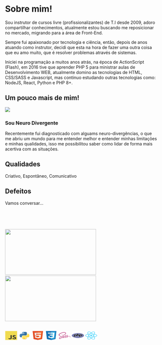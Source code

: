 <h1>Sobre mim!</h1>
<p>Sou instrutor de cursos livre (profissionalizantes) de T.I desde 2009, adoro compartilhar conhecimentos, atualmente estou buscando me reposicionar no mercado, migrando para a área de Front-End.</p>
<p>Sempre fui apaixonado por tecnologia e ciência, então, depois de anos atuando como instrutor, decidi que esta na hora de fazer uma outra coisa que eu amo muito, que é resolver problemas através de sistemas.</p>
<p>Iniciei na programação a muitos anos atrás, na época de ActionScript (Flash), em 2016 tive que aprender PHP 5 para ministrar aulas de Desenvolvimento WEB, atualmente domino as tecnologias de HTML, CSS/SASS e Javascript, mas continuo estudando outras tecnologias como: NodeJS, React, Python e PHP 8+.</p>

<h2>Um pouco mais de mim!</h2>
<div>
  <img width="400px" src="https://pakhotin.org/wp-content/uploads/2024/03/14-1024x683.jpeg">
</div>
<h3>Sou Neuro Divergente</h3>
<p>Recentemente fui diagnosticado com alguams neuro-divergências, o que me abriu um mundo para me entender melhor e entender minhas limitações e minhas qualidades, isso me possibilitou saber como lidar de forma mais acertiva com as situações.</p>

<h2>Qualidades</h2>
<p>Criativo, Espontâneo, Comunicativo</p>

<h2>Defeitos</h2>
<p>Vamos conversar...</p>


<br><br>
##


<div>
  <img height="150em" width="300em" src="https://github-readme-stats.vercel.app/api?username=ARibeiroC&show_icons=true&theme=dark">
  <img height="150em" width="300em" src="https://github-readme-stats.vercel.app/api/top-langs/?username=ARibeiroC&layout=compact">
</div>

##
<div style="display: inline_block">
 <img align="center" alt="Ribeiro-JS" height="30" width="40" src="https://raw.githubusercontent.com/devicons/devicon/master/icons/javascript/javascript-original.svg">
 <img align="center" alt="Ribeiro-JS" height="30" width="40" src="https://raw.githubusercontent.com/devicons/devicon/master/icons/python/python-original.svg">
 <img align="center" alt="Ribeiro-JS" height="30" width="40" src="https://raw.githubusercontent.com/devicons/devicon/master/icons/html5/html5-original.svg">
 <img align="center" alt="Ribeiro-JS" height="30" width="40" src="https://raw.githubusercontent.com/devicons/devicon/master/icons/css3/css3-original.svg">
 <img align="center" alt="Ribeiro-JS" height="30" width="40" src="https://raw.githubusercontent.com/devicons/devicon/master/icons/sass/sass-original.svg">
 <img align="center" alt="Ribeiro-JS" height="30" width="40" src="https://raw.githubusercontent.com/devicons/devicon/master/icons/php/php-original.svg">
 <img align="center" alt="Ribeiro-JS" height="30" width="40" src="https://raw.githubusercontent.com/devicons/devicon/master/icons/react/react-original.svg">
</div>
